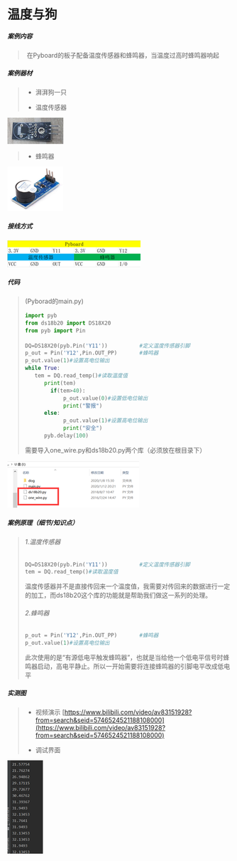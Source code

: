# 温度与狗

##### 案例内容

>​	在Pyboard的板子配备温度传感器和蜂鸣器，当温度过高时蜂鸣器响起

##### 案例器材

>* 湃湃狗一只
>
>* 温度传感器
>

![](/pic/ch5/5.1.4/1.png)   

>* 蜂鸣器
>

![](/pic/ch5/5.1.4/2.png) 

##### 接线方式

![](/pic/ch5/5.1.4/3.png) 

##### 代码

>(Pyborad的main.py)
>
>```python
>import pyb
>from ds18b20 import DS18X20
>from pyb import Pin
>
>DQ=DS18X20(pyb.Pin('Y11'))          #定义温度传感器引脚
>p_out = Pin('Y12',Pin.OUT_PP)       #蜂鸣器
>p_out.value(1)#设置高电位输出
>while True:
>    tem = DQ.read_temp()#读取温度值
>       print(tem)
>         if(tem>40):
>             p_out.value(0)#设置低电位输出
>             print("警报")
>    	else:
>             p_out.value(1)#设置高电位输出
>             print("安全")
>    	pyb.delay(100)
>```
>
>需要导入one_wire.py和ds18b20.py两个库（必须放在根目录下）
>

![](/pic/ch5/5.1.4/4.png) 

##### 案例原理（细节/知识点）

>###### 1.温度传感器
>
>   ```python
> DQ=DS18X20(pyb.Pin('Y11'))          #定义温度传感器引脚
> tem = DQ.read_temp()#读取温度值
>   ```
> 
>  	温度传感器并不是直接传回来一个温度值，我需要对传回来的数据进行一定的加工，而ds18b20这个库的功能就是帮助我们做这一系列的处理。
> 
> ###### 2.蜂鸣器
>
>   ```python
>p_out = Pin('Y12',Pin.OUT_PP)       #蜂鸣器
>p_out.value(1)#设置高电位输出
>   ```
> 
> ​	此次使用的是“有源低电平触发蜂鸣器”，也就是当给他一个低电平信号时蜂鸣器启动，高电平静止。所以一开始需要将连接蜂鸣器的引脚电平改成低电平
> 

##### 实测图

>- 视频演示 [https://www.bilibili.com/video/av83151928?from=search&seid=5746524521188108000](https://www.bilibili.com/video/av83151928?from=search&seid=5746524521188108000)
>
>- 调试界面
>

![](/pic/ch5/5.1.4/5.png) 